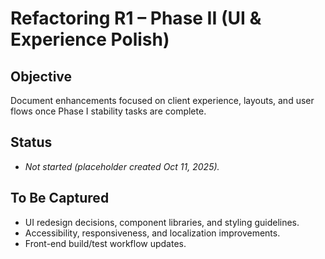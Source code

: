 # Refactoring R1 – Phase II (UI & Experience Polish)

## Objective
Document enhancements focused on client experience, layouts, and user flows once Phase I stability tasks are complete.

## Status
- _Not started (placeholder created Oct 11, 2025)._

## To Be Captured
- UI redesign decisions, component libraries, and styling guidelines.
- Accessibility, responsiveness, and localization improvements.
- Front-end build/test workflow updates.

